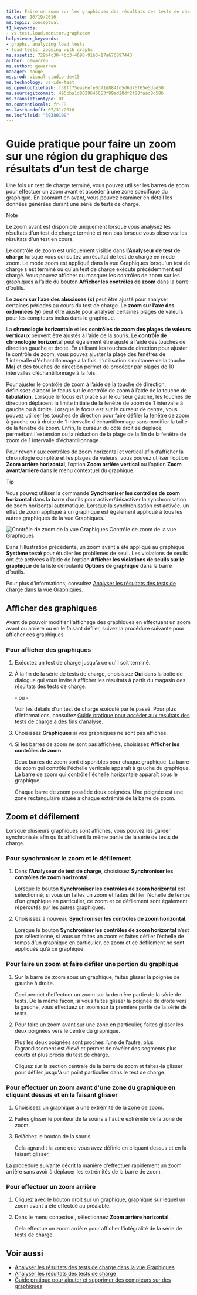 ```yaml
---
title: Faire un zoom sur les graphiques des résultats des tests de charge dans Visual Studio
ms.date: 10/19/2016
ms.topic: conceptual
f1_keywords:
- vs.test.load.monitor.graphzoom
helpviewer_keywords:
- graphs, analyzing load tests
- load tests, zooming with graphs
ms.assetid: 729b4c30-4bc3-4698-91b3-17a676897443
author: gewarren
ms.author: gewarren
manager: douge
ms.prod: visual-studio-dev15
ms.technology: vs-ide-test
ms.openlocfilehash: f39ff75eaa6efe0d71d884fd5d6d76f65e5dad50
ms.sourcegitcommit: 495bba1d8029646653f99ad20df2f80faad8d58b
ms.translationtype: HT
ms.contentlocale: fr-FR
ms.lasthandoff: 07/31/2018
ms.locfileid: "39380199"
---
```

# <a name="how-to-zoom-in-on-a-region-of-the-graph-in-load-test-results"></a>Guide pratique pour faire un zoom sur une région du graphique des résultats d’un test de charge

Une fois un test de charge terminé, vous pouvez utiliser les barres de zoom pour effectuer un zoom avant et accéder à une zone spécifique du graphique. En zoomant en avant, vous pouvez examiner en détail les données générées durant une série de tests de charge.

> [!NOTE]
> Le zoom avant est disponible uniquement lorsque vous analysez les résultats d'un test de charge terminé et non pas lorsque vous observez les résultats d'un test en cours.

 Le contrôle de zoom est uniquement visible dans **l’Analyseur de test de charge** lorsque vous consultez un résultat de test de charge en mode zoom. Le mode zoom est appliqué dans la vue Graphiques lorsqu'un test de charge s'est terminé ou qu'un test de charge exécuté précédemment est chargé. Vous pouvez afficher ou masquer les contrôles de zoom sur les graphiques à l’aide du bouton **Afficher les contrôles de zoom** dans la barre d’outils.

 Le **zoom sur l’axe des abscisses (x)** peut être ajusté pour analyser certaines périodes au cours du test de charge. Le **zoom sur l’axe des ordonnées (y)** peut être ajusté pour analyser certaines plages de valeurs pour les compteurs inclus dans le graphique.

 La **chronologie horizontale** et les **contrôles de zoom des plages de valeurs verticaux** peuvent être ajustés à l’aide de la souris. Le **contrôle de chronologie horizontal** peut également être ajusté à l’aide des touches de direction gauche et droite. En utilisant les touches de direction pour ajuster le contrôle de zoom, vous pouvez ajuster la plage des fenêtres de 1 intervalle d'échantillonnage à la fois. L’utilisation simultanée de la touche **Maj** et des touches de direction permet de procéder par plages de 10 intervalles d’échantillonnage à la fois.

 Pour ajuster le contrôle de zoom à l’aide de la touche de direction, définissez d’abord le focus sur le contrôle de zoom à l’aide de la touche de **tabulation**. Lorsque le focus est placé sur le curseur gauche, les touches de direction déplacent la limite initiale de la fenêtre de zoom de 1 intervalle à gauche ou à droite. Lorsque le focus est sur le curseur de centre, vous pouvez utiliser les touches de direction pour faire défiler la fenêtre de zoom à gauche ou à droite de 1 intervalle d'échantillonnage sans modifier la taille de la fenêtre de zoom. Enfin, le curseur du côté droit se déplace, permettant l'extension ou la réduction de la plage de la fin de la fenêtre de zoom de 1 intervalle d'échantillonnage.

 Pour revenir aux contrôles de zoom horizontal et vertical afin d’afficher la chronologie complète et les plages de valeurs, vous pouvez utiliser l’option **Zoom arrière horizontal**, l’option **Zoom arrière vertical** ou l’option **Zoom avant/arrière** dans le menu contextuel du graphique.

> [!TIP]
> Vous pouvez utiliser la commande **Synchroniser les contrôles de zoom horizontal** dans la barre d’outils pour activer/désactiver la synchronisation de zoom horizontal automatique. Lorsque la synchronisation est activée, un effet de zoom appliqué à un graphique est également appliqué à tous les autres graphiques de la vue Graphiques.

 ![Contrôle de zoom de la vue Graphiques](../test/media/ltest_zoomcontrol.png) Contrôle de zoom de la vue Graphiques

 Dans l’illustration précédente, un zoom avant a été appliqué au graphique **Système testé** pour étudier les problèmes de seuil. Les violations de seuils ont été activées à l’aide de l’option **Afficher les violations de seuils sur le graphique** de la liste déroulante **Options de graphique** dans la barre d’outils.

 Pour plus d’informations, consultez [Analyser les résultats des tests de charge dans la vue Graphiques](../test/analyze-load-test-results-in-the-graphs-view.md).

## <a name="display-graphs"></a>Afficher des graphiques
 Avant de pouvoir modifier l'affichage des graphiques en effectuant un zoom avant ou arrière ou en le faisant défiler, suivez la procédure suivante pour afficher ces graphiques.

### <a name="to-display-graphs"></a>Pour afficher des graphiques

1.  Exécutez un test de charge jusqu'à ce qu'il soit terminé.

2.  À la fin de la série de tests de charge, choisissez **Oui** dans la boîte de dialogue qui vous invite à afficher les résultats à partir du magasin des résultats des tests de charge.

     \- ou -

     Voir les détails d'un test de charge exécuté par le passé. Pour plus d’informations, consultez [Guide pratique pour accéder aux résultats des tests de charge à des fins d’analyse](../test/how-to-access-load-test-results-for-analysis.md).

3.  Choisissez **Graphiques** si vos graphiques ne sont pas affichés.

4.  Si les barres de zoom ne sont pas affichées, choisissez **Afficher les contrôles de zoom**.

     Deux barres de zoom sont disponibles pour chaque graphique. La barre de zoom qui contrôle l'échelle verticale apparaît à gauche du graphique. La barre de zoom qui contrôle l'échelle horizontale apparaît sous le graphique.

     Chaque barre de zoom possède deux poignées. Une poignée est une zone rectangulaire située à chaque extrémité de la barre de zoom.

## <a name="zoom-and-scroll"></a>Zoom et défilement
 Lorsque plusieurs graphiques sont affichés, vous pouvez les garder synchronisés afin qu’ils affichent la même partie de la série de tests de charge.

### <a name="to-synchronize-zooming-and-scrolling"></a>Pour synchroniser le zoom et le défilement

1.  Dans **l’Analyseur de test de charge**, choisissez **Synchroniser les contrôles de zoom horizontal**.

     Lorsque le bouton **Synchroniser les contrôles de zoom horizontal** est sélectionné, si vous un faites un zoom et faites défiler l’échelle de temps d’un graphique en particulier, ce zoom et ce défilement sont également répercutés sur les autres graphiques.

2.  Choisissez à nouveau **Synchroniser les contrôles de zoom horizontal**.

     Lorsque le bouton **Synchroniser les contrôles de zoom horizontal** n’est pas sélectionné, si vous un faites un zoom et faites défiler l’échelle de temps d’un graphique en particulier, ce zoom et ce défilement ne sont appliqués qu’à ce graphique.

### <a name="to-zoom-and-scroll-to-a-region-of-the-graph"></a>Pour faire un zoom et faire défiler une portion du graphique

1.  Sur la barre de zoom sous un graphique, faites glisser la poignée de gauche à droite.

     Ceci permet d'effectuer un zoom sur la dernière partie de la série de tests. De la même façon, si vous faites glisser la poignée de droite vers la gauche, vous effectuez un zoom sur la première partie de la série de tests.

2.  Pour faire un zoom avant sur une zone en particulier, faites glisser les deux poignées vers le centre du graphique.

     Plus les deux poignées sont proches l’une de l’autre, plus l’agrandissement est élevé et permet de révéler des segments plus courts et plus précis du test de charge.

     Cliquez sur la section centrale de la barre de zoom et faites-la glisser pour défiler jusqu'à un point particulier dans le test de charge.

### <a name="to-zoom-to-a-region-of-the-graph-by-choosing-and-dragging"></a>Pour effectuer un zoom avant d'une zone du graphique en cliquant dessus et en la faisant glisser

1.  Choisissez un graphique à une extrémité de la zone de zoom.

2.  Faites glisser le pointeur de la souris à l'autre extrémité de la zone de zoom.

3.  Relâchez le bouton de la souris.

     Cela agrandit la zone que vous avez définie en cliquant dessus et en la faisant glisser.

 La procédure suivante décrit la manière d'effectuer rapidement un zoom arrière sans avoir à déplacer les extrémités de la barre de zoom.

### <a name="to-zoom-out"></a>Pour effectuer un zoom arrière

1.  Cliquez avec le bouton droit sur un graphique, graphique sur lequel un zoom avant a été effectué au préalable.

2.  Dans le menu contextuel, sélectionnez **Zoom arrière horizontal**.

     Cela effectue un zoom arrière pour afficher l'intégralité de la série de tests de charge.

## <a name="see-also"></a>Voir aussi

- [Analyser les résultats des tests de charge dans la vue Graphiques](../test/analyze-load-test-results-in-the-graphs-view.md)
- [Analyser les résultats des tests de charge](../test/analyze-load-test-results-using-the-load-test-analyzer.md)
- [Guide pratique pour ajouter et supprimer des compteurs sur des graphiques](../test/how-to-add-and-delete-counters-on-graphs-in-load-test-results.md)